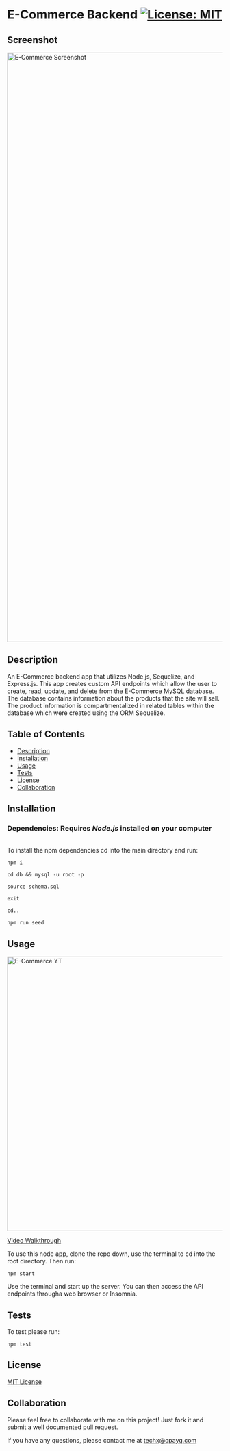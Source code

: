 # E-Commerce Backend [![License: MIT](https://img.shields.io/badge/License-MIT-yellow.svg)](https://opensource.org/licenses/MIT)

## Screenshot
<img width="1377" alt="E-Commerce Screenshot" src="https://user-images.githubusercontent.com/70029654/127505547-27b73918-2f7d-4b35-ad5d-46e27ecb4a5a.png">


## Description

An E-Commerce backend app that utilizes Node.js, Sequelize, and Express.js. This app creates custom API endpoints which allow the user to create, read, update, and delete from the E-Commerce MySQL database. The database contains information about the products that the site will sell. The product information is compartmentalized in related tables within the database which were created using the ORM Sequelize.

## Table of Contents

- [Description](#Description)
- [Installation](#Installation)
- [Usage](#Usage)
- [Tests](#Tests)
- [License](#License)
- [Collaboration](#Collaboration)

## Installation

### Dependencies: **Requires** **_Node.js_** installed on your computer

\
To install the npm dependencies cd into the main directory and run:

```
npm i

cd db && mysql -u root -p

source schema.sql

exit

cd..

npm run seed
```

## Usage
[<img width="641" alt="E-Commerce YT" src="https://user-images.githubusercontent.com/70029654/127418692-d2cb1d89-3035-4297-b518-7e3b020bb243.png">](https://youtu.be/K8jG-aDC6J8)


[Video Walkthrough](https://youtu.be/K8jG-aDC6J8)

To use this node app, clone the repo down, use the terminal to cd into the root directory. Then run:

```
npm start
```

Use the terminal and start up the server. You can then access the API endpoints througha web browser or Insomnia.

## Tests

To test please run:

```
npm test
```

## License

[MIT License](https://opensource.org/licenses/MIT)

## Collaboration

Please feel free to collaborate with me on this project! Just fork it and submit a well documented pull request.

If you have any questions, please contact me at techx@opayq.com
